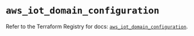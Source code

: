 # `aws_iot_domain_configuration`

Refer to the Terraform Registry for docs: [`aws_iot_domain_configuration`](https://registry.terraform.io/providers/hashicorp/aws/6.2.0/docs/resources/iot_domain_configuration).
